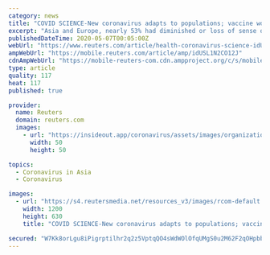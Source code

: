 ```yaml
---
category: news
title: "COVID SCIENCE-New coronavirus adapts to populations; vaccine works in monkeys"
excerpt: "Asia and Europe, nearly 53% had diminished or loss of sense of smell, and nearly 44% had problems with taste. In the subset of studies that used particularly reliable tests to evaluate patients' ability to smell and taste, rates of dysfunction were even higher, suggesting \"that the true prevalence of dysfunction in COVID-19 patients may remain ..."
publishedDateTime: 2020-05-07T00:05:00Z
webUrl: "https://www.reuters.com/article/health-coronavirus-science-idUSL1N2CO12J"
ampWebUrl: "https://mobile.reuters.com/article/amp/idUSL1N2CO12J"
cdnAmpWebUrl: "https://mobile-reuters-com.cdn.ampproject.org/c/s/mobile.reuters.com/article/amp/idUSL1N2CO12J"
type: article
quality: 117
heat: 117
published: true

provider:
  name: Reuters
  domain: reuters.com
  images:
    - url: "https://insideout.app/coronavirus/assets/images/organizations/reuters.com-50x50.jpg"
      width: 50
      height: 50

topics:
  - Coronavirus in Asia
  - Coronavirus

images:
  - url: "https://s4.reutersmedia.net/resources_v3/images/rcom-default.png"
    width: 1200
    height: 630
    title: "COVID SCIENCE-New coronavirus adapts to populations; vaccine works in monkeys"

secured: "W7Kk8orLgu8iPigrptilhr2q2z5VptqQO4sWdWOlOfqUMgS0u2M62F2qOHpbbcMKV6F2d9QSKEPSGUfsJShylNALYc+MA9BHlbeACLEw1DdYkNAGeQwcbSp3o8tP9U1W7750bH4gKjJcykL3NdrM2aaV0MR5SVfK91VGv8bmO/C8VY5pDcLj0BrNvZo/+QELTAzkfDR3++LbhgfuJVKjIITCBFvIkCbB5qVzi5ZJDA0al/K8K3Owt2ITLSXQ4guFjYkwZHbGWf87VeP5wyfkKQv/NebDFyfQpj0WtNlL9EgJhGg36HuufZuepAhIjhY6;K2rLvkoL0RhLS77m1fbmaw=="
---
```


